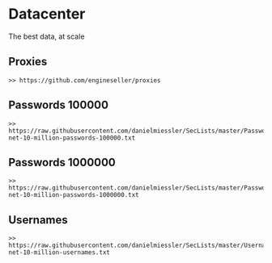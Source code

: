 # Datacenter
The best data, at scale

## Proxies
```
>> https://github.com/engineseller/proxies
```

## Passwords 100000
```
>> https://raw.githubusercontent.com/danielmiessler/SecLists/master/Passwords/xato-net-10-million-passwords-100000.txt
```

## Passwords 1000000
```
>> https://raw.githubusercontent.com/danielmiessler/SecLists/master/Passwords/xato-net-10-million-passwords-1000000.txt
```

## Usernames
```
>> https://raw.githubusercontent.com/danielmiessler/SecLists/master/Usernames/xato-net-10-million-usernames.txt
```
